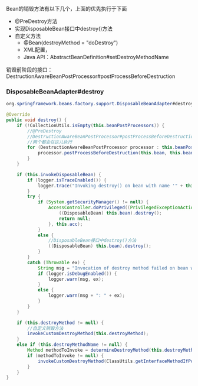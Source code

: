 Bean的销毁方法有以下几个，上面的优先执行于下面
- @PreDestroy方法
- 实现DisposableBean接口中destroy()方法
- 自定义方法
    - @Bean(destroyMethod = "doDestroy")
    - XML配置，<bean destroy-method="destroy"/>
    - Java API：AbstractBeanDefinition#setDestroyMethodName

销毁前阶段的接口：DestructionAwareBeanPostProcessor#postProcessBeforeDestruction

### DisposableBeanAdapter#destroy

```java
org.springframework.beans.factory.support.DisposableBeanAdapter#destroy;

@Override
public void destroy() {
	if (!CollectionUtils.isEmpty(this.beanPostProcessors)) {
		//@PreDestroy
        //DestructionAwareBeanPostProcessor#postProcessBeforeDestruction
        //两个都会在这儿执行
		for (DestructionAwareBeanPostProcessor processor : this.beanPostProcessors) {
			processor.postProcessBeforeDestruction(this.bean, this.beanName);
		}
	}

	if (this.invokeDisposableBean) {
		if (logger.isTraceEnabled()) {
			logger.trace("Invoking destroy() on bean with name '" + this.beanName + "'");
		}
		try {
			if (System.getSecurityManager() != null) {
				AccessController.doPrivileged((PrivilegedExceptionAction<Object>) () -> {
					((DisposableBean) this.bean).destroy();
					return null;
				}, this.acc);
			}
			else {
				//DisposableBean接口中destroy()方法
				((DisposableBean) this.bean).destroy();
			}
		}
		catch (Throwable ex) {
			String msg = "Invocation of destroy method failed on bean with name '" + this.beanName + "'";
			if (logger.isDebugEnabled()) {
				logger.warn(msg, ex);
			}
			else {
				logger.warn(msg + ": " + ex);
			}
		}
	}

	if (this.destroyMethod != null) {
		//自定义销毁方法
		invokeCustomDestroyMethod(this.destroyMethod);
	}
	else if (this.destroyMethodName != null) {
		Method methodToInvoke = determineDestroyMethod(this.destroyMethodName);
		if (methodToInvoke != null) {
			invokeCustomDestroyMethod(ClassUtils.getInterfaceMethodIfPossible(methodToInvoke));
		}
	}
}

```

